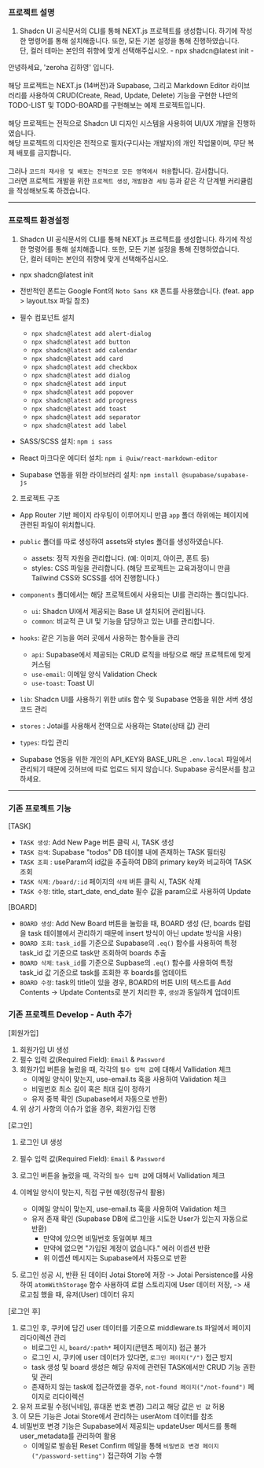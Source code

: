 
### 프로젝트 설명

1. Shadcn UI 공식문서의 CLI를 통해 NEXT.js 프로젝트를 생성합니다. 하기에 작성한 명령어를 통해 설치해줍니다. 또한, 모든 기본 설정을 통해 진행하였습니다.
   <br /> 단, 컬러 테마는 본인의 취향에 맞게 선택해주십시오. - npx shadcn@latest init -

안녕하세요, 'zeroha 김하영' 입니다. <br />
<br />
해당 프로젝트는 NEXT.js (14버전)과 Supabase, 그리고 Markdown Editor 라이브러리를 사용하여 CRUD(Create, Read, Update, Delete) 기능을 구현한 나만의 TODO-LIST 및 TODO-BOARD를 구현해보는 예제 프로젝트입니다. <br />
<br />
해당 프로젝트는 전적으로 Shadcn UI 디자인 시스템을 사용하여 UI/UX 개발을 진행하였습니다. <br />
해당 프로젝트의 디자인은 전적으로 필자(구디사는 개발자)의 개인 작업물이며, 무단 복제 배포를 금지합니다. <br />
<br />
그러나 `코드의 재사용 및 배포는 전적으로 모든 영역에서 허용`합니다. 감사합니다. <br />
그러면 프로젝트 개발을 위한 `프로젝트 생성`, `개발환경 세팅` 등과 같은 각 단계별 커리큘럼을 작성해보도록 하겠습니다.

---

### 프로젝트 환경설정

1. Shadcn UI 공식문서의 CLI를 통해 NEXT.js 프로젝트를 생성합니다. 하기에 작성한 명령어를 통해 설치해줍니다. 또한, 모든 기본 설정을 통해 진행하였습니다. <br />
   단, 컬러 테마는 본인의 취향에 맞게 선택해주십시오.

-   npx shadcn@latest init
-   전반적인 폰트는 Google Font의 `Noto Sans KR` 폰트를 사용했습니다. (feat. app > layout.tsx 파일 참조)
-   필수 컴포넌트 설치

    -   `npx shadcn@latest add alert-dialog`
    -   `npx shadcn@latest add button`
    -   `npx shadcn@latest add calendar`
    -   `npx shadcn@latest add card`
    -   `npx shadcn@latest add checkbox`
    -   `npx shadcn@latest add dialog`
    -   `npx shadcn@latest add input`
    -   `npx shadcn@latest add popover`
    -   `npx shadcn@latest add progress`
    -   `npx shadcn@latest add toast`
    -   `npx shadcn@latest add separator`
    -   `npx shadcn@latest add label`

-   SASS/SCSS 설치: `npm i sass`
-   React 마크다운 에디터 설치: `npm i @uiw/react-markdown-editor`
-   Supabase 연동을 위한 라이브러리 설치: `npm install @supabase/supabase-js`

2. 프로젝트 구조

-   App Router 기반 페이지 라우팅이 이루어지니 만큼 `app` 폴더 하위에는 페이지에 관련된 파일이 위치합니다.
-   `public` 폴더를 따로 생성하여 assets와 styles 폴더를 생성하였습니다.
    -   assets: 정적 자원을 관리합니다. (예: 이미지, 아이콘, 폰트 등)
    -   styles: CSS 파일을 관리합니다. (해당 프로젝트는 교육과정이니 만큼 Tailwind CSS와 SCSS를 섞어 진행합니다.)
-   `components` 폴더에서는 해당 프로젝트에서 사용되는 UI를 관리하는 폴더입니다.

    -   `ui`: Shadcn UI에서 제공되는 Base UI 설치되어 관리됩니다.
    -   `common`: 비교적 큰 UI 및 기능을 담당하고 있는 UI를 관리합니다.

-   `hooks`: 같은 기능을 여러 곳에서 사용하는 함수들을 관리

    -   `api`: Supabase에서 제공되는 CRUD 로직을 바탕으로 해당 프로젝트에 맞게 커스텀
    -   `use-email`: 이메일 양식 Validation Check
    -   `use-toast`: Toast UI

-   `lib`: Shadcn UI를 사용하기 위한 utils 함수 및 Supabase 연동을 위한 서버 생성 코드 관리
-   `stores` : Jotai를 사용해서 전역으로 사용하는 State(상태 값) 관리
-   `types`: 타입 관리

-   Supabase 연동을 위한 개인의 API_KEY와 BASE_URL은 `.env.local` 파일에서 관리되기 때문에 깃허브에 따로 업로드 되지 않습니다. Supabase 공식문서를 참고하세요.

---

### 기존 프로젝트 기능

[TASK]

-   `TASK 생성`: Add New Page 버튼 클릭 시, TASK 생성
-   `TASK 검색`: Supabase "todos" DB 테이블 내에 존재하는 TASK 필터링
-   `TASK 조회` : useParam의 id값을 추출하여 DB의 primary key와 비교하여 TASK 조회
-   `TASK 삭제`: `/board/:id` 페이지의 `삭제` 버튼 클릭 시, TASK 삭제
-   `TASK 수정`: title, start_date, end_date 필수 값을 param으로 사용하여 Update

[BOARD]

-   `BOARD 생성`: Add New Board 버튼을 눌렀을 때, BOARD 생성 (단, boards 컬럼을 task 테이블에서 관리하기 때문에 insert 방식이 아닌 update 방식을 사용)
-   `BOARD 조회`: `task_id`를 기준으로 Supabase의 `.eq()` 함수를 사용하여 특정 task_id 값 기준으로 task만 조회하여 boards 추출
-   `BOARD 삭제`: `task_id`를 기준으로 Supbase의 `.eq()` 함수를 사용하여 특정 task_id 값 기준으로 task를 조회한 후 boards를 업데이트
-   `BOARD 수정`: task의 title이 있을 경우, BOARD의 버튼 UI의 텍스트를 Add Contents -> Update Contents로 분기 처리한 후, `생성`과 동일하게 업데이트

### 기존 프로젝트 Develop - Auth 추가

[회원가입]

1. 회원가입 UI 생성
2. 필수 입력 값(Required Field): `Email` & `Password`
3. 회원가입 버튼을 눌렀을 때, 각각의 `필수 입력 값`에 대해서 Vallidation 체크
    - 이메일 양식이 맞는지, use-email.ts 훅을 사용하여 Validation 체크
    - 비밀번호 최소 길이 혹은 최대 길이 정하기
    - 유저 중복 확인 (Supabase에서 자동으로 반환)
4. 위 상기 사항의 이슈가 없을 경우, 회원가입 진행

[로그인]

1. 로그인 UI 생성
2. 필수 입력 값(Required Field): `Email` & `Password`
3. 로그인 버튼을 눌렀을 때, 각각의 `필수 입력 값`에 대해서 Vallidation 체크
4. 이메일 양식이 맞는지, 직접 구현 예정(정규식 활용)

    - 이메일 양식이 맞는지, use-email.ts 훅을 사용하여 Validation 체크
    - 유저 존재 확인 (Supabase DB에 로그인을 시도한 User가 있는지 자동으로 반환)
        - 만약에 있으면 비밀번호 동일여부 체크
        - 만약에 없으면 "가입된 계정이 없습니다." 에러 이셉션 반환
        - 위 이셉션 메시지는 Supabase에서 자동으로 반환

5. 로그인 성공 시, 반환 된 데이터 Jotai Store에 저장 -> Jotai Persistence를 사용하여 `atomWithStorage` 함수 사용하여 로컬 스토리지에 User 데이터 저장, -> 새로고침 했을 때, 유저(User) 데이터 유지

[로그인 후]

1. 로그인 후, 쿠키에 담긴 user 데이터를 기준으로 middleware.ts 파일에서 페이지 리다이렉션 관리
    - 비로그인 시, `board/:path*` 페이지(콘텐츠 페이지) 접근 불가
    - 로그인 시, 쿠키에 user 데이터가 있다면, `로그인 페이지("/")` 접근 방지
    - task 생성 및 board 생성은 해당 유저에 관련된 TASK에서만 CRUD 기능 권한 및 관리
    - 존재하지 않는 task에 접근하였을 경우, `not-found 페이지("/not-found")` 페이지로 리다이렉션
2. 유저 프로필 수정(닉네임, 휴대폰 번호 변경) 그리고 해당 값은 `빈 값` 허용
3. 이 모든 기능은 Jotai Store에서 관리하는 userAtom 데이터를 참조
4. 비밀번호 변경 기능은 Supabase에서 제공되는 updateUser 메서드를 통해 user_metadata를 관리하여 활용
    - 이메일로 발송된 Reset Confirm 메일을 통해 `비밀번호 변경 페이지("/password-setting")` 접근하여 기능 수행
